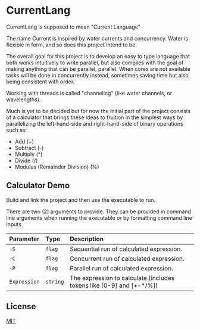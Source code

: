
# CurrentLang

CurrentLang is supposed to mean "Current Language"

The name Current is inspired by water currents and concurrency. Water is flexible in form, and so does this project intend to be.

The overall goal for this project is to develop an easy to type language that both works intuitively to write parallel, but also compiles with the goal of making anything that can be parallel, parallel. When cores are not available tasks will be done in concurrently instead, sometimes saving time but also being consistent with order.

Working with threads is called "channeling" (like water channels, or wavelengths).

Much is yet to be decided but for now the initial part of the project consists of a calculator that brings these ideas to fruition in the simplest ways by parallelizing the left-hand-side and right-hand-side of binary operations such as:

- Add (+)
- Subtract (-)
- Multiply (*)
- Divide (/)
- Modulus (Remainder Division) (%)



## Calculator Demo

Build and link the project and then use the executable to run.

There are two (2) arguments to provide. They can be provided in command line arguments when running the executable *or* by formatting command line inputs.

| Parameter | Type     | Description                |
| :-------- | :------- | :------------------------- |
| `-S`    | `flag` | Sequential run of calculated expression. |
| `-C`    | `flag` | Concurrent run of calculated expression. |
| `-P`    | `flag` | Parallel run of calculated expression. |
| `Expression`    | `string` | The expression to calculate (includes tokens like [0-9] and [+-*/%]) |



## License

[MIT](https://choosealicense.com/licenses/mit/)